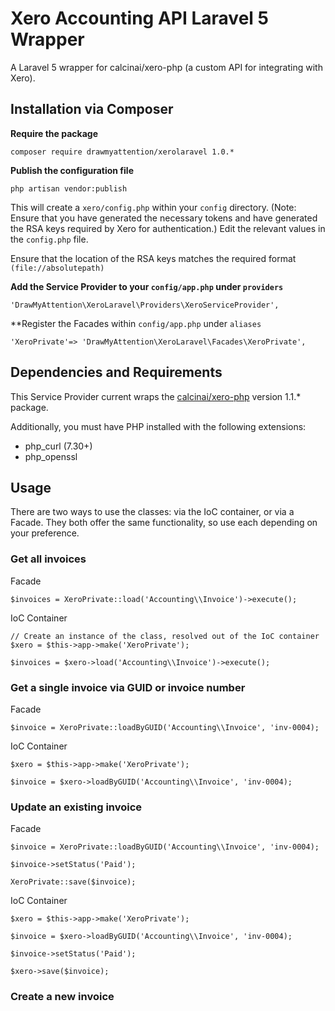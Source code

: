 # Xero Accounting API Laravel 5 Wrapper

A Laravel 5 wrapper for calcinai/xero-php (a custom API for integrating with Xero).

## Installation via Composer

**Require the package**

    composer require drawmyattention/xerolaravel 1.0.*
    
**Publish the configuration file**

    php artisan vendor:publish
    
    
This will create a ```xero/config.php``` within your ```config``` directory. (Note: Ensure that you have generated the
necessary tokens and have generated the RSA keys required by Xero for authentication.) Edit the relevant values in the
```config.php``` file.

Ensure that the location of the RSA keys matches the required format ```(file://absolutepath)```

**Add the Service Provider to your ```config/app.php``` under ```providers```**

    'DrawMyAttention\XeroLaravel\Providers\XeroServiceProvider',
   
**Register the Facades within ```config/app.php``` under ```aliases```

    'XeroPrivate'=> 'DrawMyAttention\XeroLaravel\Facades\XeroPrivate',

## Dependencies and Requirements

This Service Provider current wraps the [calcinai/xero-php](https://github.com/calcinai/xero-php) version 1.1.* package.

Additionally, you must have PHP installed with the following extensions:

* php_curl (7.30+)
* php_openssl

## Usage

There are two ways to use the classes: via the IoC container, or via a Facade. They both offer the same functionality, so use each 
depending on your preference.

### Get all invoices 

Facade

    $invoices = XeroPrivate::load('Accounting\\Invoice')->execute();

IoC Container

    // Create an instance of the class, resolved out of the IoC container
    $xero = $this->app->make('XeroPrivate');
        
    $invoices = $xero->load('Accounting\\Invoice')->execute();
        
### Get a single invoice via GUID or invoice number

Facade 

    $invoice = XeroPrivate::loadByGUID('Accounting\\Invoice', 'inv-0004);
    
IoC Container

    $xero = $this->app->make('XeroPrivate');
    
    $invoice = $xero->loadByGUID('Accounting\\Invoice', 'inv-0004);
    
### Update an existing invoice

Facade

    $invoice = XeroPrivate::loadByGUID('Accounting\\Invoice', 'inv-0004);
    
    $invoice->setStatus('Paid');
    
    XeroPrivate::save($invoice);
    
IoC Container

    $xero = $this->app->make('XeroPrivate');
    
    $invoice = $xero->loadByGUID('Accounting\\Invoice', 'inv-0004);
    
    $invoice->setStatus('Paid');
    
    $xero->save($invoice);
    
### Create a new invoice


    
    


